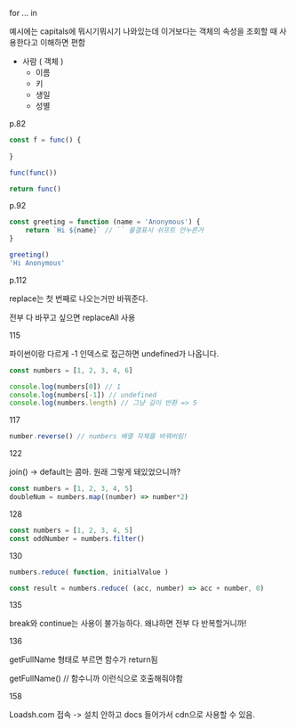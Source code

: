 for ... in

예시에는 capitals에 뭐시기뭐시기 나와있는데 이거보다는 객체의 속성을 조회할 때 사용한다고 이해하면 편함

- 사람 ( 객체 )
  - 이름
  - 키
  - 생일
  - 성별



p.82

```js
const f = func() {
    
}

func(func())

return func()
```



p.92

```js
const greeting = function (name = 'Anonymous') {
    return `Hi ${name}` // `` 물결표시 쉬프트 안누른거
}

greeting()
'Hi Anonymous'
```



p.112

replace는 첫 번째로 나오는거만 바꿔준다.

전부 다 바꾸고 싶으면 replaceAll 사용



115

파이썬이랑 다르게 -1 인덱스로 접근하면 undefined가 나옵니다.

```js
const numbers = [1, 2, 3, 4, 6]

console.log(numbers[0]) // 1
console.log(numbers[-1]) // undefined
console.log(numbers.length) // 그냥 길이 반환 => 5
```



117

```js
number.reverse() // numbers 배열 자체를 바꿔버림!
```



122

join() -> default는 콤마. 원래 그렇게 돼있었으니까?





```js
const numbers = [1, 2, 3, 4, 5]
doubleNum = numbers.map((number) => number*2)
```



128

```js
const numbers = [1, 2, 3, 4, 5]
const oddNumber = numbers.filter()
```



130

```js
numbers.reduce( function, initialValue )

const result = numbers.reduce( (acc, number) => acc + number, 0)
```



135

break와 continue는 사용이 불가능하다. 왜냐하면 전부 다 반복할거니까!



136

getFullName 형태로 부르면 함수가 return됨

getFullName() // 함수니까 이런식으로 호출해줘야함



158

Loadsh.com 접속 -> 설치 안하고 docs 들어가서 cdn으로 사용할 수 있음.